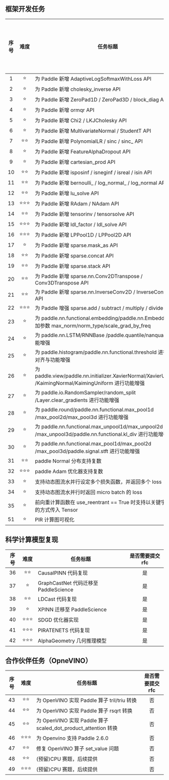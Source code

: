 ## 框架开发任务

| 序号 |  难度  | 任务标题                                                                                                   | 是否需要提交 rfc |
| :--: | :----: | ---------------------------------------------------------------------------------------------------------- | :--------------: |
|  1   |   ⭐   | 为 Paddle 新增 AdaptiveLogSoftmaxWithLoss API                                                              |        是        |
|  2   |   ⭐   | 为 Paddle 新增 cholesky_inverse API                                                                        |        是        |
|  3   |   ⭐   | 为 Paddle 新增 ZeroPad1D / ZeroPad3D / block_diag API                                                      |        是        |
|  4   |   ⭐   | 为 Paddle 新增 ormqr API                                                                                   |        是        |
|  5   |   ⭐   | 为 Paddle 新增 Chi2 / LKJCholesky API                                                                      |        是        |
|  6   |   ⭐   | 为 Paddle 新增 MultivariateNormal / StudentT API                                                           |        是        |
|  7   |  ⭐⭐  | 为 Paddle 新增 PolynomialLR / sinc / sinc\_ API                                                            |        是        |
|  8   |   ⭐   | 为 Paddle 新增 FeatureAlphaDropout API                                                                     |        是        |
|  9   |   ⭐   | 为 Paddle 新增 cartesian_prod API                                                                          |        是        |
|  10  |  ⭐⭐  | 为 Paddle 新增 isposinf / isneginf / isreal / isin API                                                     |        是        |
|  11  |  ⭐⭐  | 为 Paddle 新增 bernoulli\_ / log_normal\_ / log_normal API                                                 |        是        |
|  12  |  ⭐⭐  | 为 Paddle 新增 lu_solve API                                                                                |        是        |
|  13  | ⭐⭐⭐ | 为 Paddle 新增 RAdam / NAdam API                                                                           |        是        |
|  14  |  ⭐⭐  | 为 Paddle 新增 tensorinv / tensorsolve API                                                                 |        是        |
|  15  | ⭐⭐⭐ | 为 Paddle 新增 ldl_factor / ldl_solve API                                                                  |        是        |
|  16  | ⭐⭐⭐ | 为 Paddle 新增 LPPool1D / LPPool2D API                                                                     |        是        |
|  17  |   ⭐   | 为 Paddle 新增 sparse.mask_as API                                                                          |        是        |
|  18  |  ⭐⭐  | 为 Paddle 新增 sparse.concat API                                                                           |        是        |
|  19  |  ⭐⭐  | 为 Paddle 新增 sparse.stack API                                                                            |        是        |
|  20  |  ⭐⭐  | 为 Paddle 新增 sparse.nn.Conv2DTranspose / Conv3DTranspose API                                             |        是        |
|  21  |  ⭐⭐  | 为 Paddle 新增 sparse.nn.InverseConv2D / InverseConv3D API                                                 |        是        |
|  22  | ⭐⭐⭐ | 为 Paddle 增强 sparse.add / subtract / multiply / divide API                                               |        是        |
|  23  |   ⭐   | 为 paddle.nn.functional.embedding/paddle.nn.Embedding 增加参数 max_norm/norm_type/scale_grad_by_freq       |        否        |
|  24  |   ⭐   | 为 paddle.nn.LSTM/RNNBase /paddle.quantile/nanquantile 功能增强                                            |        否        |
|  25  |   ⭐   | 为 paddle.histogram/paddle.nn.functional.threshold 进行功能对齐与功能增强                                  |        否        |
|  26  |   ⭐   | 为 paddle.view/paddle.nn.initializer.XavierNormal/XavierUniform /KaimingNormal/KaimingUniform 进行功能增强 |        否        |
|  27  |   ⭐   | 为 paddle.io.RandomSampler/random_split /Layer.clear_gradients 进行功能增强                                |        否        |
|  28  |   ⭐   | 为 paddle.round/paddle.nn.functional.max_pool1d /max_pool2d/max_pool3d 进行功能增强                        |        否        |
|  29  |   ⭐   | 为 paddle.nn.functional.max_unpool1d/max_unpool2d /max_unpool3d/paddle.nn.functional.kl_div 进行功能增强   |        否        |
|  30  |   ⭐   | 为 paddle.nn.functional.max_pool1d/max_pool2d /max_pool3d/paddle.signal.stft 进行功能增强                  |        否        |
|  31  |  ⭐⭐  | paddle Normal 分布支持复数                                                                                 |        是        |
|  32  | ⭐⭐⭐ | paddle Adam 优化器支持复数                                                                                 |        是        |
|  33  |   ⭐   | 支持动态图流水并行设定多个损失函数，并返回多个 loss                                                        |        否        |
|  34  |   ⭐   | 支持动态图流水并行时返回 micro batch 的 loss                                                               |        否        |
|  35  |   ⭐   | 前向重计算函数在 use_reentrant == True 时支持以关键字参数的方式传入 Tensor                                 |        否        |
|  51  |   ⭐️   | PIR 计算图可视化                   |        是        |

## 科学计算模型复现

| 序号 |    难度     | 任务标题                              | 是否需要提交 rfc |
| :--: | :---------: | ------------------------------------- | :--------------: |
|  36  |   ⭐️⭐️️   | CausalPINN 代码复现                   |        是        |
|  37  |     ⭐️     | GraphCastNet 代码迁移至 PaddleScience |        是        |
|  38  |   ⭐️⭐️️   | LDCast 代码复现                       |        是        |
|  39  |    ⭐️️     | XPINN 迁移至 PaddleScience            |        是        |
|  40  | ⭐️⭐️️⭐️️ | SDGD 优化器实现                       |        是        |
|  41  | ⭐️⭐️️⭐️️ | PIRATENETS 代码复现                   |        是        |
|  42  |  ⭐️⭐️⭐️  | AlphaGeometry 几何推理模型            |        是        |

## 合作伙伴任务（OpneVINO）

| 序号 |    难度    | 任务标题                                                       | 是否需要提交 rfc |
| :--: | :--------: | -------------------------------------------------------------- | :--------------: |
|  43  |  ⭐️⭐️️   | 为 OpenVINO 实现 Paddle 算子 tril/triu 转换                    |        否        |
|  44  |   ⭐️⭐️   | 为 OpenVINO 实现 Paddle 算子 rsqrt 转换                        |        否        |
|  45  |  ⭐️⭐️️   | 为 OpenVINO 实现 Paddle 算子 scaled_dot_product_attention 转换 |        否        |
|  46  | ⭐️⭐️️⭐️ | 为 Openvino 支持 Paddle 2.6.0                                  |        否        |
|  47  |  ⭐️⭐️️️  | 修复 OpenVINO 算子 set_value 问题                              |        否        |
|  48  |  ⭐️⭐️️️  | (预留)CPU 赛题，后续提供                                       |        否        |
|  49  | ⭐️⭐️⭐️  | (预留)CPU 赛题，后续提供                                       |        否        |
